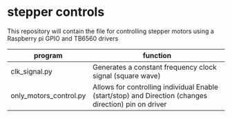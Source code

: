 # stepper controls

This repository will contain the file for controlling stepper motors using a Raspberry pi GPIO and TB6560 drivers

|program|function|
|---|---|
|clk_signal.py|Generates a constant frequency clock signal (square wave)|
|only_motors_control.py|Allows for controlling individual Enable (start/stop) and Direction (changes direction) pin on driver|
